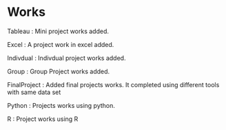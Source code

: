 # Works

Tableau : Mini project works added.

Excel : A project work in excel added.

Indivdual : Indivdual project works added.

Group : Group Project works added.

FinalProject : Added final projects works. It completed using different tools with same data set

Python : Projects works using python.

R : Project works using R
